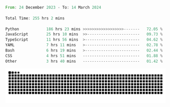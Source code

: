 <!--START_SECTION:waka-->

```rust
From: 24 December 2023 - To: 14 March 2024

Total Time: 255 hrs 2 mins

Python            186 hrs 23 mins >>>>>>>>>>>>>>>>>>-------   72.05 %
JavaScript        25 hrs 10 mins  >>-----------------------   09.73 %
TypeScript        11 hrs 56 mins  >------------------------   04.62 %
YAML              7 hrs 11 mins   >------------------------   02.78 %
Bash              6 hrs 19 mins   >------------------------   02.44 %
CSS               4 hrs 51 mins   -------------------------   01.88 %
Other             3 hrs 40 mins   -------------------------   01.42 %
```

<!--END_SECTION:waka-->


<picture>
  <source media="(prefers-color-scheme: dark)" srcset="https://raw.githubusercontent.com/jeerawut97/jeerawut97/output/github-contribution-grid-snake.svg">
  <img alt="github contribution grid snake animation" src="https://raw.githubusercontent.com/jeerawut97/jeerawut97/output/github-contribution-grid-snake.svg">
</picture>
